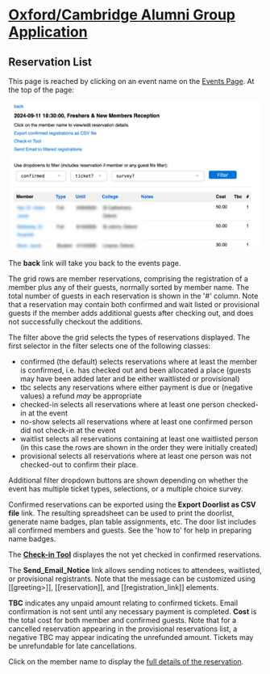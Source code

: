 # [Oxford/Cambridge Alumni Group Application](index.md)

## Reservation List

This page is reached by clicking on an event name on the [Events Page](events.md). At the top of the page:

![top](images/doorlist.png)

The **back** link will take you back to the events page.

The grid rows are member reservations, comprising the registration of a member plus any of their guests, normally sorted by member name. The total number of guests in each reservation is shown in the '#' column. Note that a reservation may contain both confirmed and wait listed or provisional guests if the member adds additional guests after checking out, and does not successfully checkout the additions.

The filter above the grid selects the types of reservations displayed. The first selector in the filter selects one of the following classes:

- confirmed (the default) selects reservations where at least the member is confirmed, i.e. has checked out and been allocated a place (guests may have been added later and be either waitlisted or provisional)
- tbc selects any reservations where either payment is due or (negative values) a refund *may* be appropriate
- checked-in selects all reservations where at least one person checked-in at the event
- no-show selects all reservations where at least one confirmed person did not check-in at the event
- waitlist selects all reservations containing at least one waitlisted person (in this case the rows are shown in the order they were initially created)
- provisional selects all reservations where at least one person was not checked-out to confirm their place.

Additional filter dropdown buttons are shown depending on whether the event has multiple ticket types, selections, or a multiple choice survey.

Confirmed reservations can be exported using the **Export Doorlist as CSV file** link. The resulting spreadsheet can be used to print the doorlist, generate name badges, plan table assignments, etc. The door list includes all confirmed members and guests. See the 'how to' for help in preparing name badges.

The **[Check-in Tool](check_in.md)** displayes the not yet checked in confirmed reservations.

The **Send_Email_Notice** link allows sending notices to attendees, waitlisted, or provisional registrants. Note that the message can be customized using [[greeting>]], [[reservation]], and [[registration_link]] elements.

**TBC** indicates any unpaid amount relating to confirmed tickets. Email confirmation is not sent until any necessary payment is completed. **Cost** is the total cost for both member and confirmed guests. Note that for a cancelled reservation appearing in the provisional reservations list, a negative TBC may appear indicating the unrefunded amount. Tickets may be unrefundable for late cancellations.

Click on the member name to display the [full details of the reservation](event_registration.md).
